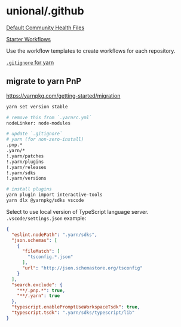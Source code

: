 # unional/.github

[Default Community Health Files](https://docs.github.com/en/github/building-a-strong-community/creating-a-default-community-health-file)

[Starter Workflows](https://docs.github.com/en/actions/learn-github-actions/creating-starter-workflows-for-your-organization)

Use the workflow templates to create workflows for each repository.

[`.gitignore` for yarn](https://yarnpkg.com/getting-started/qa#which-files-should-be-gitignored)

## migrate to yarn PnP

<https://yarnpkg.com/getting-started/migration>

```sh
yarn set version stable

# remove this from `.yarnrc.yml`
nodeLinker: node-modules

# update `.gitignore`
# yarn (for non-zero-install)
.pnp.*
.yarn/*
!.yarn/patches
!.yarn/plugins
!.yarn/releases
!.yarn/sdks
!.yarn/versions

# install plugins
yarn plugin import interactive-tools
yarn dlx @yarnpkg/sdks vscode
```

Select to use local version of TypeScript language server.
`.vscode/settings.json` example:

```json
{
  "eslint.nodePath": ".yarn/sdks",
  "json.schemas": [
    {
      "fileMatch": [
        "tsconfig.*.json"
      ],
      "url": "http://json.schemastore.org/tsconfig"
    }
  ],
  "search.exclude": {
    "**/.pnp.*": true,
    "**/.yarn": true
  },
  "typescript.enablePromptUseWorkspaceTsdk": true,
  "typescript.tsdk": ".yarn/sdks/typescript/lib"
}
```
